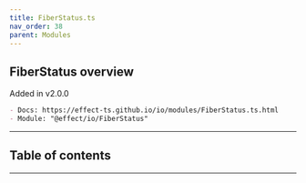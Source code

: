 ```yaml
---
title: FiberStatus.ts
nav_order: 38
parent: Modules
---
```


## FiberStatus overview

Added in v2.0.0

```md
- Docs: https://effect-ts.github.io/io/modules/FiberStatus.ts.html
- Module: "@effect/io/FiberStatus"
```

---

<h2 class="text-delta">Table of contents</h2>

---
